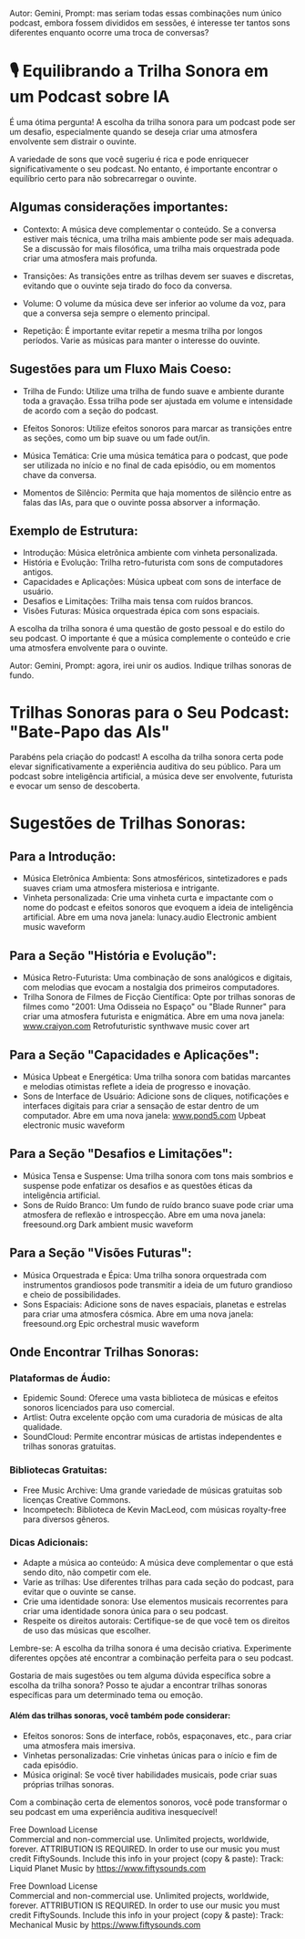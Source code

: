 Autor: Gemini, Prompt: mas seriam todas essas combinações num único podcast, embora fossem divididos em sessões, é interesse ter tantos sons diferentes enquanto ocorre uma troca de conversas?
# 🎙️ Equilibrando a Trilha Sonora em um Podcast sobre IA
É uma ótima pergunta! A escolha da trilha sonora para um podcast pode ser um desafio, especialmente quando se deseja criar uma atmosfera envolvente sem distrair o ouvinte.

A variedade de sons que você sugeriu é rica e pode enriquecer significativamente o seu podcast. No entanto, é importante encontrar o equilíbrio certo para não sobrecarregar o ouvinte.

## Algumas considerações importantes:

* Contexto: A música deve complementar o conteúdo. Se a conversa estiver mais técnica, uma trilha mais ambiente pode ser mais adequada. Se a discussão for mais filosófica, uma trilha mais orquestrada pode criar uma atmosfera mais profunda.

* Transições: As transições entre as trilhas devem ser suaves e discretas, evitando que o ouvinte seja tirado do foco da conversa.

* Volume: O volume da música deve ser inferior ao volume da voz, para que a conversa seja sempre o elemento principal.

* Repetição: É importante evitar repetir a mesma trilha por longos períodos. Varie as músicas para manter o interesse do ouvinte.

## Sugestões para um Fluxo Mais Coeso:

* Trilha de Fundo: Utilize uma trilha de fundo suave e ambiente durante toda a gravação. Essa trilha pode ser ajustada em volume e intensidade de acordo com a seção do podcast.

* Efeitos Sonoros: Utilize efeitos sonoros para marcar as transições entre as seções, como um bip suave ou um fade out/in.

* Música Temática: Crie uma música temática para o podcast, que pode ser utilizada no início e no final de cada episódio, ou em momentos chave da conversa.

* Momentos de Silêncio: Permita que haja momentos de silêncio entre as falas das IAs, para que o ouvinte possa absorver a informação.

## Exemplo de Estrutura:
- Introdução: Música eletrônica ambiente com vinheta personalizada.
- História e Evolução: Trilha retro-futurista com sons de computadores antigos.
- Capacidades e Aplicações: Música upbeat com sons de interface de usuário.
- Desafios e Limitações: Trilha mais tensa com ruídos brancos.
- Visões Futuras: Música orquestrada épica com sons espaciais.

A escolha da trilha sonora é uma questão de gosto pessoal e do estilo do seu podcast. O importante é que a música complemente o conteúdo e crie uma atmosfera envolvente para o ouvinte.


Autor: Gemini, Prompt: agora, irei unir os audios. Indique trilhas sonoras de fundo.

# Trilhas Sonoras para o Seu Podcast: "Bate-Papo das AIs"
Parabéns pela criação do podcast! A escolha da trilha sonora certa pode elevar significativamente a experiência auditiva do seu público. Para um podcast sobre inteligência artificial, a música deve ser envolvente, futurista e evocar um senso de descoberta.

# Sugestões de Trilhas Sonoras:

## Para a Introdução:
* Música Eletrônica Ambienta: Sons atmosféricos, sintetizadores e pads suaves criam uma atmosfera misteriosa e intrigante.
* Vinheta personalizada: Crie uma vinheta curta e impactante com o nome do podcast e efeitos sonoros que evoquem a ideia de inteligência artificial.
Abre em uma nova janela: lunacy.audio
Electronic ambient music waveform

## Para a Seção "História e Evolução":
* Música Retro-Futurista: Uma combinação de sons analógicos e digitais, com melodias que evocam a nostalgia dos primeiros computadores.
* Trilha Sonora de Filmes de Ficção Científica: Opte por trilhas sonoras de filmes como "2001: Uma Odisseia no Espaço" ou "Blade Runner" para criar uma atmosfera futurista e enigmática.
Abre em uma nova janela: www.craiyon.com
Retrofuturistic synthwave music cover art

## Para a Seção "Capacidades e Aplicações":
* Música Upbeat e Energética: Uma trilha sonora com batidas marcantes e melodias otimistas reflete a ideia de progresso e inovação.
* Sons de Interface de Usuário: Adicione sons de cliques, notificações e interfaces digitais para criar a sensação de estar dentro de um computador.
Abre em uma nova janela: www.pond5.com
Upbeat electronic music waveform

## Para a Seção "Desafios e Limitações":
* Música Tensa e Suspense: Uma trilha sonora com tons mais sombrios e suspense pode enfatizar os desafios e as questões éticas da inteligência artificial.
* Sons de Ruído Branco: Um fundo de ruído branco suave pode criar uma atmosfera de reflexão e introspecção.
Abre em uma nova janela: freesound.org
Dark ambient music waveform

## Para a Seção "Visões Futuras":
* Música Orquestrada e Épica: Uma trilha sonora orquestrada com instrumentos grandiosos pode transmitir a ideia de um futuro grandioso e cheio de possibilidades.
* Sons Espaciais: Adicione sons de naves espaciais, planetas e estrelas para criar uma atmosfera cósmica.
Abre em uma nova janela: freesound.org
Epic orchestral music waveform

## Onde Encontrar Trilhas Sonoras:

### Plataformas de Áudio:
- Epidemic Sound: Oferece uma vasta biblioteca de músicas e efeitos sonoros licenciados para uso comercial.
- Artlist: Outra excelente opção com uma curadoria de músicas de alta qualidade.
- SoundCloud: Permite encontrar músicas de artistas independentes e trilhas sonoras gratuitas.

### Bibliotecas Gratuitas:
- Free Music Archive: Uma grande variedade de músicas gratuitas sob licenças Creative Commons.
- Incompetech: Biblioteca de Kevin MacLeod, com músicas royalty-free para diversos gêneros.

### Dicas Adicionais:
- Adapte a música ao conteúdo: A música deve complementar o que está sendo dito, não competir com ele.
- Varie as trilhas: Use diferentes trilhas para cada seção do podcast, para evitar que o ouvinte se canse.
- Crie uma identidade sonora: Use elementos musicais recorrentes para criar uma identidade sonora única para o seu podcast.
- Respeite os direitos autorais: Certifique-se de que você tem os direitos de uso das músicas que escolher.

Lembre-se: A escolha da trilha sonora é uma decisão criativa. Experimente diferentes opções até encontrar a combinação perfeita para o seu podcast.

Gostaria de mais sugestões ou tem alguma dúvida específica sobre a escolha da trilha sonora?
Posso te ajudar a encontrar trilhas sonoras específicas para um determinado tema ou emoção.

#### Além das trilhas sonoras, você também pode considerar:

* Efeitos sonoros: Sons de interface, robôs, espaçonaves, etc., para criar uma atmosfera mais imersiva.
* Vinhetas personalizadas: Crie vinhetas únicas para o início e fim de cada episódio.
* Música original: Se você tiver habilidades musicais, pode criar suas próprias trilhas sonoras.

Com a combinação certa de elementos sonoros, você pode transformar o seu podcast em uma experiência auditiva inesquecível!

Free Download	  License  
    Commercial and non-commercial use.
    Unlimited projects, worldwide, forever.
    ATTRIBUTION IS REQUIRED. In order to use our music you must credit FiftySounds. Include this info in your project (copy & paste):
Track: Liquid Planet
Music by https://www.fiftysounds.com

Free Download	  License  
    Commercial and non-commercial use.
    Unlimited projects, worldwide, forever.
    ATTRIBUTION IS REQUIRED. In order to use our music you must credit FiftySounds. Include this info in your project (copy & paste):
Track: Mechanical
Music by https://www.fiftysounds.com